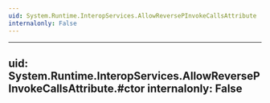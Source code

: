 ```yaml
---
uid: System.Runtime.InteropServices.AllowReversePInvokeCallsAttribute
internalonly: False
---
```


---
uid: System.Runtime.InteropServices.AllowReversePInvokeCallsAttribute.#ctor
internalonly: False
---
